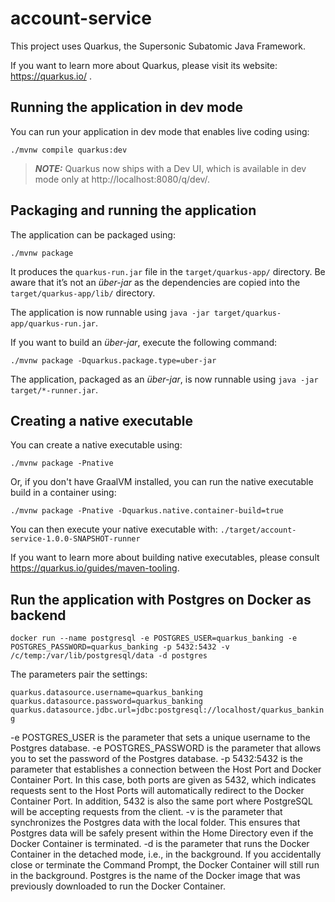 # account-service

This project uses Quarkus, the Supersonic Subatomic Java Framework.

If you want to learn more about Quarkus, please visit its website: https://quarkus.io/ .

## Running the application in dev mode

You can run your application in dev mode that enables live coding using:
```shell script
./mvnw compile quarkus:dev
```

> **_NOTE:_**  Quarkus now ships with a Dev UI, which is available in dev mode only at http://localhost:8080/q/dev/.

## Packaging and running the application

The application can be packaged using:
```shell script
./mvnw package
```
It produces the `quarkus-run.jar` file in the `target/quarkus-app/` directory.
Be aware that it’s not an _über-jar_ as the dependencies are copied into the `target/quarkus-app/lib/` directory.

The application is now runnable using `java -jar target/quarkus-app/quarkus-run.jar`.

If you want to build an _über-jar_, execute the following command:
```shell script
./mvnw package -Dquarkus.package.type=uber-jar
```

The application, packaged as an _über-jar_, is now runnable using `java -jar target/*-runner.jar`.

## Creating a native executable

You can create a native executable using: 
```shell script
./mvnw package -Pnative
```

Or, if you don't have GraalVM installed, you can run the native executable build in a container using: 
```shell script
./mvnw package -Pnative -Dquarkus.native.container-build=true
```

You can then execute your native executable with: `./target/account-service-1.0.0-SNAPSHOT-runner`

If you want to learn more about building native executables, please consult https://quarkus.io/guides/maven-tooling.

## Run the application with Postgres on Docker as backend


``docker run --name postgresql -e POSTGRES_USER=quarkus_banking -e POSTGRES_PASSWORD=quarkus_banking -p 5432:5432 -v /c/temp:/var/lib/postgresql/data -d postgres``

The parameters pair the settings:

``
quarkus.datasource.username=quarkus_banking
quarkus.datasource.password=quarkus_banking
quarkus.datasource.jdbc.url=jdbc:postgresql://localhost/quarkus_banking
``

-e POSTGRES_USER is the parameter that sets a unique username to the Postgres database.
-e POSTGRES_PASSWORD is the parameter that allows you to set the password of the Postgres database.
-p 5432:5432 is the parameter that establishes a connection between the Host Port and Docker Container Port. In this case, both ports are given as 5432, which indicates requests sent to the Host Ports will automatically redirect to the Docker Container Port. In addition, 5432 is also the same port where PostgreSQL will be accepting requests from the client.
-v is the parameter that synchronizes the Postgres data with the local folder. This ensures that Postgres data will be safely present within the Home Directory even if the Docker Container is terminated.
-d is the parameter that runs the Docker Container in the detached mode, i.e., in the background. If you accidentally close or terminate the Command Prompt, the Docker Container will still run in the background.
Postgres is the name of the Docker image that was previously downloaded to run the Docker Container.